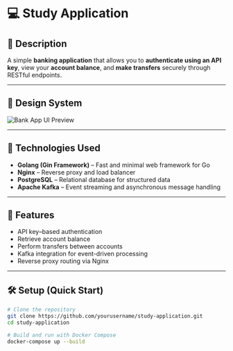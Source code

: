 # 💻 Study Application

## 🧾 Description
A simple **banking application** that allows you to **authenticate using an API key**, view your **account balance**, and **make transfers** securely through RESTful endpoints.

---

## 🎨 Design System
![Bank App UI Preview](https://github.com/user-attachments/assets/92e7ac03-f4e2-4572-8eb7-98316d7b04e5)

---

## 🧠 Technologies Used
- **Golang (Gin Framework)** – Fast and minimal web framework for Go  
- **Nginx** – Reverse proxy and load balancer  
- **PostgreSQL** – Relational database for structured data  
- **Apache Kafka** – Event streaming and asynchronous message handling  

---

## 🚀 Features
- API key–based authentication  
- Retrieve account balance  
- Perform transfers between accounts  
- Kafka integration for event-driven processing  
- Reverse proxy routing via Nginx  

---

## 🛠️ Setup (Quick Start)
```bash
# Clone the repository
git clone https://github.com/yourusername/study-application.git
cd study-application

# Build and run with Docker Compose
docker-compose up --build
